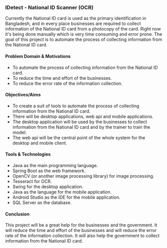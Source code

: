 ### IDetect - National ID Scanner (OCR)
Currently the National ID card is used as the primary identification in Bangladesh, and in every place businesses are required to collect information of the National ID card from a photocopy of the card. Right now it's being done manually which is very time consuming and error prone. The goal of this project is to automate the process of collecting information from the National ID card.


#### Problem Domain & Motivations
- To automate the process of collecting information from the National ID card.
- To reduce the time and effort of the businesses.
- To reduce the error rate of the information collection.


#### Objectives/Aims
- To create a suit of tools to automate the process of collecting information from the National ID card.
- There will be desktop applications, web api and mobile applications.
- The desktop application will be used by the businesses to collect information from the National ID card and by the trainer to train the model.
- The web api will be the central point of the whole system for the desktop and mobile client.


#### Tools & Technologies
- Java as the main programming language.
- Spring Boot as the web framework.
- OpenCV (or another image processing library) for image processing.
- Tesseract for OCR.
- Swing for the desktop application.
- Java as the language for the mobile application.
- Android Studio as the IDE for the mobile application.
- SQL Server as the database.


#### Conclusion
This project will be a great help for the businesses and the government. It will reduce the time and effort of the businesses and will reduce the error rate of the information collection. It will also help the government to collect information from the National ID card.
